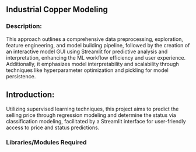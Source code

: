 ## Industrial Copper Modeling

### Description: ##
This approach outlines a comprehensive data preprocessing, exploration, feature engineering, and model building pipeline, followed by the creation of an interactive model GUI using Streamlit for predictive analysis and interpretation, enhancing the ML workflow efficiency and user experience. Additionally, it emphasizes model interpretability and scalability through techniques like hyperparameter optimization and pickling for model persistence.

## Introduction: ##
Utilizing supervised learning techniques, this project aims to predict the selling price through regression modeling and determine the status via classification modeling, facilitated by a Streamlit interface for user-friendly access to price and status predictions.

### Libraries/Modules Required ###


